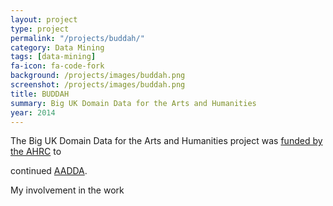 ```yaml
---
layout: project
type: project
permalink: "/projects/buddah/"
category: Data Mining
tags: [data-mining]
fa-icon: fa-code-fork
background: /projects/images/buddah.png
screenshot: /projects/images/buddah.png
title: BUDDAH
summary: Big UK Domain Data for the Arts and Humanities
year: 2014
---
```


The Big UK Domain Data for the Arts and Humanities project was [funded by the AHRC][1] to 

continued [AADDA][4].

My involvement in the work 


[1]: http://www.ahrc.ac.uk/News-and-Events/News/Pages/Digital-Transformations-in-the-Arts-and-Humanities---Big-Data-Projects-Call.aspx
[2]: http://buddah.projects.history.ac.uk/
[3]: http://www.history.ac.uk/projects/digital/big-uk-domain-data-arts-and-humanities
[4]: {{site.baseurl}}/projects/aadda/

